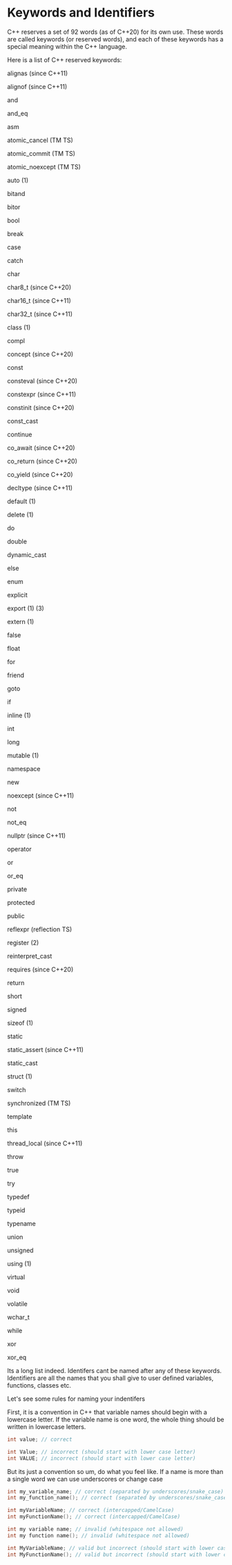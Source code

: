 # Keywords and Identifiers

C++ reserves a set of 92 words (as of C++20) for its own use. These words are called keywords (or reserved words), 
and each of these keywords has a special meaning within the C++ language.

Here is a list of C++ reserved keywords:


alignas (since C++11)

alignof (since C++11)

and

and_eq

asm

atomic_cancel (TM TS)

atomic_commit (TM TS)

atomic_noexcept (TM TS)

auto (1)

bitand

bitor

bool

break

case

catch

char

char8_t (since C++20)

char16_t (since C++11)

char32_t (since C++11)

class (1)

compl

concept (since C++20)

const

consteval (since C++20)

constexpr (since C++11)

constinit (since C++20)

const_cast

continue

co_await (since C++20)

co_return (since C++20)

co_yield (since C++20)

decltype (since C++11)

default (1)

delete (1)

do

double

dynamic_cast

else

enum

explicit


export (1) (3)

extern (1)

false

float

for

friend

goto

if

inline (1)

int

long

mutable (1)

namespace

new

noexcept (since C++11)

not

not_eq

nullptr (since C++11)

operator

or

or_eq

private

protected

public

reflexpr (reflection TS)

register (2)

reinterpret_cast

requires (since C++20)

return

short

signed

sizeof (1)

static

static_assert (since C++11)

static_cast

struct (1)

switch

synchronized (TM TS)

template

this

thread_local (since C++11)

throw

true

try

typedef

typeid

typename

union

unsigned

using (1)

virtual

void

volatile

wchar_t

while

xor

xor_eq 

Its a long list indeed. Identifers cant be named after any of these keywords. Identifiers are all the names that you shall give to 
user defined  variables, functions, classes  etc.

Let's see some rules for naming your indentifers

First, it is a convention in C++ that variable names should begin with a lowercase letter. If the variable name is one word, the whole thing should be written in 
lowercase letters.

```cpp
int value; // correct

int Value; // incorrect (should start with lower case letter)
int VALUE; // incorrect (should start with lower case letter)
```

But its just a convention so um, do what you feel like.
If a name is more than a single word we can use underscores or change case

```cpp
int my_variable_name; // correct (separated by underscores/snake_case)
int my_function_name(); // correct (separated by underscores/snake_case)

int myVariableName; // correct (intercapped/CamelCase)
int myFunctionName(); // correct (intercapped/CamelCase)

int my variable name; // invalid (whitespace not allowed)
int my function name(); // invalid (whitespace not allowed)

int MyVariableName; // valid but incorrect (should start with lower case letter)
int MyFunctionName(); // valid but incorrect (should start with lower case letter)
```
